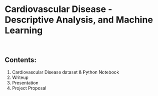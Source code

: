 # Cardiovascular Disease - Descriptive Analysis, and Machine Learning
<br>

## Contents:
1. Cardiovascular Disease dataset & Python Notebook
1. Writeup
1. Presentation
1. Project Proposal
